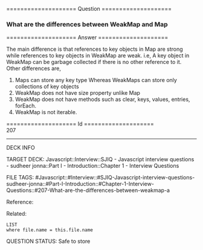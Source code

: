 ==================== Question ====================  

### What are the differences between WeakMap and Map  

==================== Answer ====================  

The main difference is that references to key objects in Map are strong while
references to key objects in WeakMap are weak. i.e, A key object in WeakMap can
be garbage collected if there is no other reference to it.  
Other differences are,

1. Maps can store any key type Whereas WeakMaps can store only collections of
   key objects
2. WeakMap does not have size property unlike Map
3. WeakMap does not have methods such as clear, keys, values, entries, forEach.
4. WeakMap is not iterable.

==================== Id ====================  
207

---

DECK INFO

TARGET DECK: Javascript::Interview::SJIQ - Javascript interview questions - sudheer jonna::Part I - Introduction::Chapter 1 - Interview Questions

FILE TAGS: #Javascript::#Interview::#SJIQ-Javascript-interview-questions-sudheer-jonna::#Part-I-Introduction::#Chapter-1-Interview-Questions::#207-What-are-the-differences-between-weakmap-a

Reference:

Related:

```dataview
LIST
where file.name = this.file.name
```

QUESTION STATUS: Safe to store
